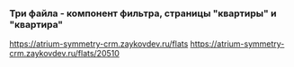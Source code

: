 ### Три файла - компонент фильтра, страницы "квартиры" и "квартира"

https://atrium-symmetry-crm.zaykovdev.ru/flats
https://atrium-symmetry-crm.zaykovdev.ru/flats/20510
